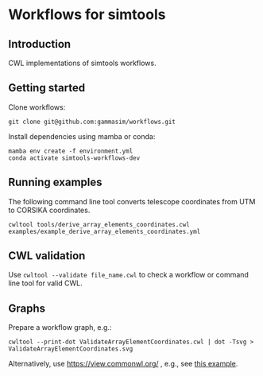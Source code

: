 # Workflows for simtools

## Introduction

CWL implementations of simtools workflows.

## Getting started

Clone workflows:
```
git clone git@github.com:gammasim/workflows.git
```

Install dependencies using mamba or conda:
```
mamba env create -f environment.yml
conda activate simtools-workflows-dev
```

## Running examples

The following command line tool converts telescope coordinates from UTM to CORSIKA coordinates.
```
cwltool tools/derive_array_elements_coordinates.cwl examples/example_derive_array_elements_coordinates.yml
```

## CWL validation

Use `cwltool --validate file_name.cwl` to check a workflow or command line tool for valid CWL.

## Graphs

Prepare a workflow graph, e.g.:
```
cwltool --print-dot ValidateArrayElementCoordinates.cwl | dot -Tsvg > ValidateArrayElementCoordinates.svg
```

Alternatively, use https://view.commonwl.org/ , e.g., see [this example](https://view.commonwl.org/workflows/github.com/gammasim/workflows/blob/first-example/workflows/SetArrayElementCoordinates.cwl).
